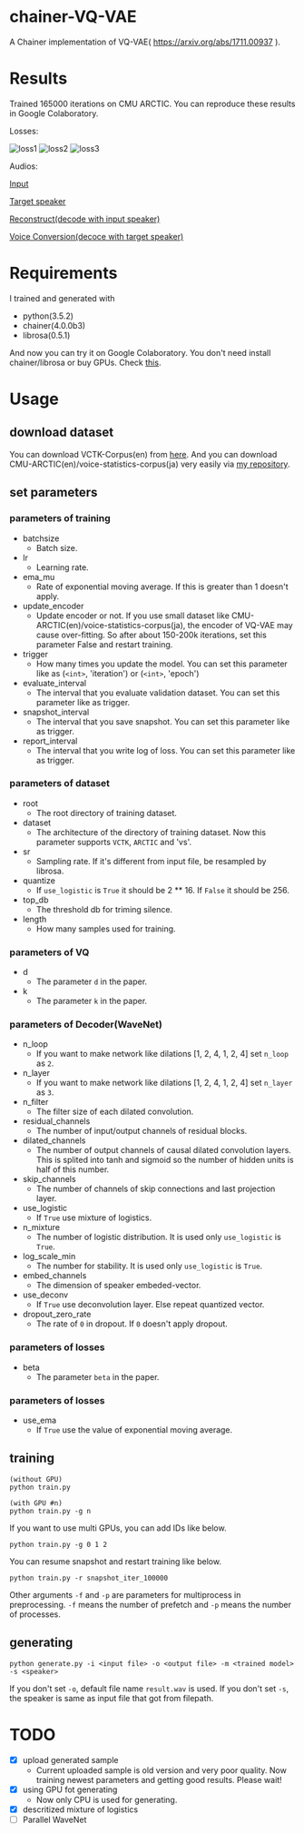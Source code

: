 # chainer-VQ-VAE
A Chainer implementation of VQ-VAE( https://arxiv.org/abs/1711.00937 ).

# Results
Trained 165000 iterations on CMU ARCTIC. You can reproduce these results in Google Colaboratory.

Losses:

![loss1](loss1.png)
![loss2](loss2.png)
![loss3](loss3.png)

Audios:

[Input](http://nana-music.com/sounds/037eb33f/)

[Target speaker](http://nana-music.com/sounds/0383457c/)

[Reconstruct(decode with input speaker)](http://nana-music.com/sounds/037eb451/)

[Voice Conversion(decoce with target speaker)](http://nana-music.com/sounds/037eb39a/)

# Requirements
I trained and generated with

- python(3.5.2)
- chainer(4.0.0b3)
- librosa(0.5.1)

And now you can try it on Google Colaboratory. You don't need install chainer/librosa or buy GPUs. Check [this](Colaboratory/README.md).
# Usage
## download dataset
You can download VCTK-Corpus(en) from [here](http://homepages.inf.ed.ac.uk/jyamagis/page3/page58/page58.html). And you can download CMU-ARCTIC(en)/voice-statistics-corpus(ja) very easily via [my repository](https://github.com/dhgrs/download_dataset).

## set parameters
### parameters of training
- batchsize
    - Batch size.
- lr
    - Learning rate.
- ema_mu
    - Rate of exponential moving average. If this is greater than 1 doesn't apply.
- update_encoder
    - Update encoder or not. If you use small dataset like CMU-ARCTIC(en)/voice-statistics-corpus(ja), the encoder of VQ-VAE may cause over-fitting. So after about 150-200k iterations, set this parameter False and restart training.
- trigger
    - How many times you update the model. You can set this parameter like as (`<int>`, 'iteration') or (`<int>`, 'epoch')
- evaluate_interval
    - The interval that you evaluate validation dataset. You can set this parameter like as trigger.
- snapshot_interval
    - The interval that you save snapshot. You can set this parameter like as trigger.
- report_interval
    - The interval that you write log of loss. You can set this parameter like as trigger.

### parameters of dataset
- root
    - The root directory of training dataset.
- dataset
    - The architecture of the directory of training dataset. Now this parameter supports `VCTK`, `ARCTIC` and 'vs'.
- sr
    - Sampling rate. If it's different from input file, be resampled by librosa.
- quantize
    - If `use_logistic` is `True` it should be 2 ** 16. If `False` it should be 256.
- top_db
    - The threshold db for triming silence.
- length
    - How many samples used for training.

### parameters of VQ
- d
    - The parameter `d` in the paper.
- k
    - The parameter `k` in the paper.

### parameters of Decoder(WaveNet)
- n_loop
    - If you want to make network like dilations [1, 2, 4, 1, 2, 4] set `n_loop` as `2`.
- n_layer
    - If you want to make network like dilations [1, 2, 4, 1, 2, 4] set `n_layer` as `3`.
- n_filter
    - The filter size of each dilated convolution.
- residual_channels
    - The number of input/output channels of residual blocks.
- dilated_channels
    - The number of output channels of causal dilated convolution layers. This is splited into tanh and sigmoid so the number of hidden units is half of this number.
- skip_channels
    - The number of channels of skip connections and last projection layer.
- use_logistic
    - If `True` use mixture of logistics.
- n_mixture
    - The number of logistic distribution. It is used only `use_logistic` is `True`.
- log_scale_min
    - The number for stability. It is used only `use_logistic` is `True`.
- embed_channels
    - The dimension of speaker embeded-vector.
- use_deconv
    - If `True` use deconvolution layer. Else repeat quantized vector.
- dropout_zero_rate
    - The rate of `0` in dropout. If `0` doesn't apply dropout.

### parameters of losses
- beta
    - The parameter `beta` in the paper.

### parameters of losses
- use_ema
    - If `True` use the value of exponential moving average.


## training
```
(without GPU)
python train.py

(with GPU #n)
python train.py -g n
```

If you want to use multi GPUs, you can add IDs like below.
```
python train.py -g 0 1 2
```

You can resume snapshot and restart training like below.
```
python train.py -r snapshot_iter_100000
```
Other arguments `-f` and `-p` are parameters for multiprocess in preprocessing. `-f` means the number of prefetch and `-p` means the number of processes.

## generating
```
python generate.py -i <input file> -o <output file> -m <trained model> -s <speaker>
```

If you don't set `-o`, default file name `result.wav` is used. If you don't set `-s`, the speaker is same as input file that got from filepath.

# TODO
- [x] upload generated sample
    - Current uploaded sample is old version and very poor quality. Now training newest parameters and getting good results. Please wait!
- [x] using GPU fot generating
    - Now only CPU is used for generating.
- [x] descritized mixture of logistics
- [ ] Parallel WaveNet